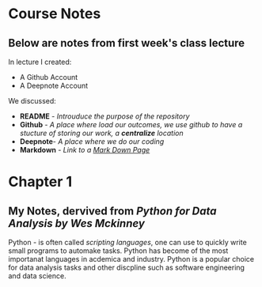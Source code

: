 # Course Notes
## Below are notes from first week's class lecture

In lecture I created:
- A Github Account
- A Deepnote Account

We discussed:

- **README** -    *Introuduce the purpose of the repository*
- **Github** -    *A place where load our outcomes, we use github to have a stucture of storing our work, a **centralize** location*
- **Deepnote**-   *A place where we do our coding*
- **Markdown** -  *Link to a [Mark Down Page](https://www.markdownguide.org/cheat-sheet/)*

# Chapter 1

## My Notes, dervived from *Python for Data Analysis by Wes Mckinney*

Python - is often called *scripting languages*, one can use to quickly write small programs to automake tasks. Python has become of the most importanat languages in acdemica and 
         industry. Python is a popular choice for data analysis tasks and other discpline such as software engineering and data science. 
         

